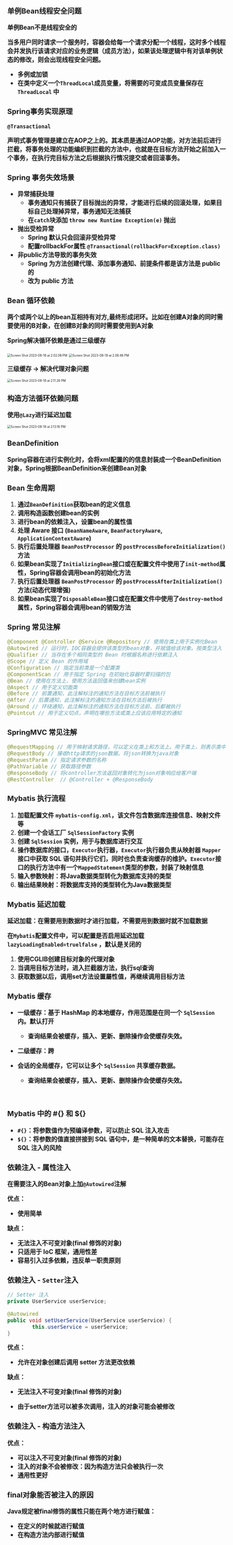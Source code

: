 ### 单例Bean线程安全问题

**单例Bean不是线程安全的**

**当多用户同时请求一个服务时，容器会给每一个请求分配一个线程，这时多个线程会并发执行该请求对应的业务逻辑（成员方法），如果该处理逻辑中有对该单例状态的修改，则会出现线程安全问题。**

+ **多例或加锁**
+ **在类中定义⼀个`ThreadLocal`成员变量，将需要的可变成员变量保存在 `ThreadLocal` 中**



### Spring事务实现原理

**`@Transactional`**

**声明式事务管理是建立在AOP之上的。其本质是通过AOP功能，对方法前后进行拦截，将事务处理的功能编织到拦截的方法中，也就是在目标方法开始之前加入一个事务，在执行完目标方法之后根据执行情况提交或者回滚事务。**



### Spring 事务失效场景

+ **异常捕获处理**
  + **事务通知只有捕获了目标抛出的异常，才能进行后续的回滚处理，如果目标自己处理掉异常，事务通知无法捕获**
  + **在`catch`块添加 `throw new Runtime Exception(e)` 抛出**
+ **抛出受检异常**
  + **Spring 默认只会回滚非受检异常**
  + **配置rollbackFor属性  `@Transactional(rollbackFor=Exception.class)`**
+ **非public方法导致的事务失效**
  + **Spring 为方法创建代理、添加事务通知、前提条件都是该方法是 public 的**
  + **改为 public 方法**



### Bean 循环依赖

**两个或两个以上的bean互相持有对方,最终形成闭环。比如在创建A对象的同时需要使用的B对象，在创建B对象的同时需要使用到A对象**

**Spring解决循环依赖是通过三级缓存**

<img src="Spring.assets/Screen%20Shot%202023-08-18%20at%202.02.06%20PM.png" alt="Screen Shot 2023-08-18 at 2.02.06 PM" style="zoom:50%;" />

<img src="Spring.assets/Screen%20Shot%202023-08-18%20at%202.06.46%20PM.png" alt="Screen Shot 2023-08-18 at 2.06.46 PM" style="zoom: 50%;" />

**三级缓存 -> 解决代理对象问题**

<img src="Spring.assets/Screen%20Shot%202023-08-18%20at%202.11.26%20PM.png" alt="Screen Shot 2023-08-18 at 2.11.26 PM" style="zoom: 50%;" />







### 构造方法循环依赖问题

**使用`@Lazy`进行延迟加载**

<img src="Spring.assets/Screen%20Shot%202023-08-18%20at%202.13.18%20PM.png" alt="Screen Shot 2023-08-18 at 2.13.18 PM" style="zoom:50%;" />



### BeanDefinition

**Spring容器在进行实例化时，会将xml配置的<bean>的信息封装成一个BeanDefinition对象，Spring根据BeanDefinition来创建Bean对象**



### **Bean 生命周期**

1. **通过`BeanDefinition`获取bean的定义信息**
2. **调用构造函数创建bean的实例**
3. **进行bean的依赖注入，设置bean的属性值**
4. **处理 Aware 接口 (`BeanNameAware`, `BeanFactoryAware`, `ApplicationContextAware`)**
5. **执行后置处理器 `BeanPostProcessor` 的 `postProcessBeforeInitialization()` 方法**
6. **如果bean实现了`InitializingBean`接口或在配置文件中使用了`init-method`属性，Spring容器会调用bean的初始化方法**
7. **执行后置处理器 `BeanPostProcessor` 的 `postProcessAfterInitialization()` 方法(动态代理增强)**
8. **如果bean实现了`DisposableBean`接口或在配置文件中使用了`destroy-method`属性，Spring容器会调用bean的销毁方法**



### Spring 常见注解

```java
@Component @Controller @Service @Repository // 使用在类上用于实例化Bean
@Autowired // 运行时，IOC容器会提供该类型的bean对象，并赋值给该对象。按类型注入
@Qualifier // 当存在多个相同类型的 Bean 时根据名称进行依赖注入
@Scope // 定义 Bean 的作用域
@Configuration // 指定当前类是一个配置类
@ComponentScan // 用于指定 Spring 在初始化容器时要扫描的包
@Bean // 使用在方法上，使用方法返回值来创建bean实例
@Aspect // 用于定义切面类
@Before // 前置通知，此注解标注的通知方法在目标方法前被执行
@After // 后置通知，此注解标注的通知方法在目标方法后被执行
@Around // 环绕通知，此注解标注的通知方法在目标方法前、后都被执行
@Pointcut // 用于定义切点，声明在哪些方法或类上应该应用特定的通知
```



### SpringMVC 常见注解

```java
@RequestMapping // 用于映射请求路径，可以定义在类上和方法上。用于类上，则表示类中的所有的方法都是以该地址作为父路径
@RequestBody // 接收http请求的json数据，将json转换为java对象
@RequestParam // 指定请求参数的名称
@PathVariable // 获取路径参数
@ResponseBody // 将controller方法返回对象转化为json对象响应给客户端
@RestController  // @Controller + @ResponseBody
```



### M**ybatis 执行流程**

1. **加载配置文件 `mybatis-config.xml`，该文件包含数据库连接信息、映射文件等**
1. **创建一个会话工厂 `SqlSessionFactory` 实例**
1. **创建 `SqlSession` 实例，用于与数据库进行交互**
1. **操作数据库的接口，`Executor`执行器，`Executor`执行器负责从映射器 `Mapper` 接口中获取 SQL 语句并执行它们，同时也负责查询缓存的维护。`Executor`接口的执行方法中有一个`MappedStatement`类型的参数，封装了映射信息**
1. **输入参数映射：将Java数据类型转化为数据库支持的类型**
1. **输出结果映射：将数据库支持的类型转化为Java数据类型**



### Mybatis 延迟加载

**延迟加载：在需要用到数据时才进行加载，不需要用到数据时就不加载数据**

**在`Mybatis`配置文件中，可以配置是否启用延迟加载 `lazyLoadingEnabled=truelfalse` ，默认是关闭的**

1. **使用CGLIB创建目标对象的代理对象**
2. **当调用目标方法时，进入拦截器方法，执行sql查询**
3. **获取数据以后，调用set方法设置屬性值，再继续调用目标方法**



### Mybatis 缓存

+ **一级缓存：基于 HashMap 的本地缓存，作用范围是在同一个 `SqlSession` 内。默认打开**

  + **查询结果会被缓存，插入、更新、删除操作会使缓存失效。**
+ **二级缓存：跨**
+ **会话的全局缓存，它可以让多个 `SqlSession` 共享缓存数据。**
  + **查询结果会被缓存，插入、更新、删除操作会使缓存失效。**
  

​	

### **Mybatis 中的 #{} 和 ${}**

+ **`#{}`：将参数值作为预编译参数，可以防止 SQL 注入攻击**
+ **`${}`：将参数的值直接拼接到 SQL 语句中，是一种简单的文本替换，可能存在 SQL 注入的风险**



### 依赖注入 - 属性注入

**在需要注入的Bean对象上加`@Autowired`注解**

**优点：**

+ **使用简单**

**缺点：**

+ **无法注入不可变对象(final 修饰的对象)**
+ **只适用于 IoC 框架，通用性差**
+ **容易引入过多依赖，违反单一职责原则**



### 依赖注入 - `Setter`注入

```java
// Setter 注入
private UserService userService;

@Autowired
public void setUserService(UserService userService) {
		this.userService = userService;
}
```

**优点：**

+ **允许在对象创建后调用 setter 方法更改依赖**



**缺点：**

+ **无法注入不可变对象(final 修饰的对象)**

+ **由于setter方法可以被多次调用，注入的对象可能会被修改**



### 依赖注入 - 构造方法注入

**优点：**

+ **可以注入不可变对象(final 修饰的对象)**
+ **注入的对象不会被修改：因为构造方法只会被执行一次**
+ **通用性更好**



### **final对象能否被注入的原因**

**Java规定被final修饰的属性只能在两个地方进行赋值：**

+ **在定义的时候就进行赋值**
+ **在构造方法内部进行赋值**

